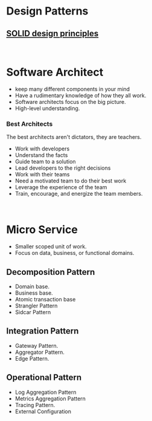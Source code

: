 # Design Patterns

## [SOLID design principles](https://github.com/tarekmonjur/design-patterns/blob/master/solid-principles/readme.md)

<br />

# Software Architect

* keep many different components in your mind
* Have a rudimentary knowledge of how they all work.
* Software architects focus on the big picture.
* High-level understanding.

### Best Architects
The best architects aren't dictators, they are teachers.
* Work with developers
* Understand the facts
* Guide team to a solution
* Lead developers to the right decisions
* Work with their teams
* Need a motivated team to do their best work
* Leverage the experience of the team
* Train, encourage, and energize the team members.

<br />

# Micro Service
* Smaller scoped unit of work.
* Focus on data, business, or functional domains.

## Decomposition Pattern
* Domain base.
* Business base.
* Atomic transaction base
* Strangler Pattern
* Sidcar Pattern

## Integration Pattern
* Gateway Pattern.
* Aggregator Pattern.
* Edge Pattern.

## Operational Pattern
* Log Aggregation Pattern
* Metrics Aggregation Pattern
* Tracing Pattern.
* External Configuration

